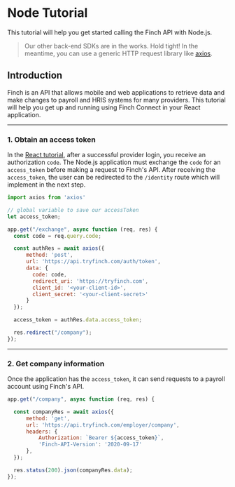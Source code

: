 # Node Tutorial

This tutorial will help you get started calling the Finch API with Node.js.

> Our other back-end SDKs are in the works. Hold tight! In the meantime, you can use a generic HTTP request library like [axios](https://www.npmjs.com/package/axios).

## Introduction

Finch is an API that allows mobile and web applications to retrieve data and make changes to payroll and HRIS systems for many providers. This tutorial will help you get up and running using Finch Connect in your React application.

***

### 1. Obtain an access token

In the [React tutorial](../Integrate-Finch-Connect/React-SDK-Tutorial.md), after a successful provider login, you receive an authorization `code`. The Node.js application must exchange the `code` for an `access_token` before making a request to Finch's API. After receiving the `access_token`, the user can be redirected to the `/identity` route which will implement in the next step.

```javascript
import axios from 'axios'

// global variable to save our accessToken
let access_token;

app.get("/exchange", async function (req, res) {
  const code = req.query.code;

  const authRes = await axios({
      method: 'post',
      url: 'https://api.tryfinch.com/auth/token',
      data: {
        code: code,
        redirect_uri: 'https://tryfinch.com',
        client_id: '<your-client-id>',
        client_secret: '<your-client-secret>'
      }
  });

  access_token = authRes.data.access_token;

  res.redirect("/company");
});
```

***

### 2. Get company information

Once the application has the `access_token`, it can send requests to a payroll account using Finch's API.

```javascript
app.get("/company", async function (req, res) {

  const companyRes = await axios({
      method: 'get',
      url: 'https://api.tryfinch.com/employer/company',
      headers: {
          Authorization: `Bearer ${access_token}`,
          'Finch-API-Version': '2020-09-17'
      },
  });

  res.status(200).json(companyRes.data);
});
```
